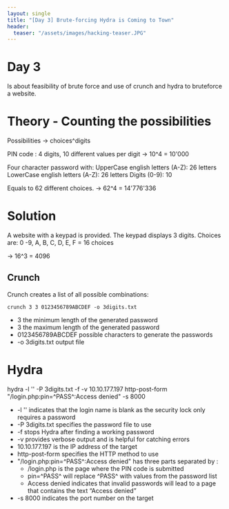 ```yaml
---
layout: single
title: "[Day 3] Brute-forcing Hydra is Coming to Town"
header:
  teaser: "/assets/images/hacking-teaser.JPG"
---
```


# Day 3
Is about feasibility of brute force and use of crunch and hydra to bruteforce a website.

# Theory - Counting the possibilities

Possibilities -> choices^digits

PIN code : 4 digits, 10 different values per digit 
-> 10^4 = 10'000 

Four character password with: 
UpperCase english letters (A-Z): 26 letters
LowerCase english letters (A-Z): 26 letters
Digits (0-9): 10 

Equals to 62 different choices. 
-> 62^4 = 14'776'336

# Solution
A website with a keypad is provided. The keypad displays 3 digits. 
Choices are: 0 -9, A, B, C, D, E, F = 16 choices

-> 16^3 = 4096

## Crunch
Crunch creates a list of all possible combinations: 

```crunch 3 3 0123456789ABCDEF -o 3digits.txt```

* 3 the minimum length of the generated password
* 3 the maximum length of the generated password
* 0123456789ABCDEF possible characters to generate the passwords
* -o 3digits.txt output file

# Hydra
hydra -l '' -P 3digits.txt -f -v 10.10.177.197 http-post-form "/login.php:pin=^PASS^:Access denied" -s 8000


* -l '' indicates that the login name is blank as the security lock only requires a password
* -P 3digits.txt specifies the password file to use
* -f stops Hydra after finding a working password
* -v provides verbose output and is helpful for catching errors
* 10.10.177.197 is the IP address of the target
* http-post-form specifies the HTTP method to use
* "/login.php:pin=^PASS^:Access denied" has three parts separated by :
  * /login.php is the page where the PIN code is submitted
  * pin=^PASS^ will replace ^PASS^ with values from the password list
  * Access denied indicates that invalid passwords will lead to a page that contains the text “Access denied”
* -s 8000 indicates the port number on the target

